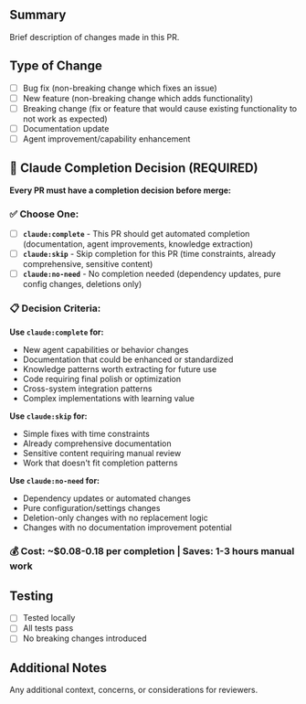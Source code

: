 ## Summary
Brief description of changes made in this PR.

## Type of Change
- [ ] Bug fix (non-breaking change which fixes an issue)
- [ ] New feature (non-breaking change which adds functionality)
- [ ] Breaking change (fix or feature that would cause existing functionality to not work as expected)
- [ ] Documentation update
- [ ] Agent improvement/capability enhancement

## 🤖 Claude Completion Decision (REQUIRED)

**Every PR must have a completion decision before merge:**

### ✅ Choose One:
- [ ] **`claude:complete`** - This PR should get automated completion (documentation, agent improvements, knowledge extraction)
- [ ] **`claude:skip`** - Skip completion for this PR (time constraints, already comprehensive, sensitive content)
- [ ] **`claude:no-need`** - No completion needed (dependency updates, pure config changes, deletions only)

### 📋 Decision Criteria:

**Use `claude:complete` for:**
- New agent capabilities or behavior changes
- Documentation that could be enhanced or standardized
- Knowledge patterns worth extracting for future use
- Code requiring final polish or optimization
- Cross-system integration patterns
- Complex implementations with learning value

**Use `claude:skip` for:**
- Simple fixes with time constraints
- Already comprehensive documentation
- Sensitive content requiring manual review
- Work that doesn't fit completion patterns

**Use `claude:no-need` for:**
- Dependency updates or automated changes
- Pure configuration/settings changes
- Deletion-only changes with no replacement logic
- Changes with no documentation improvement potential

### 💰 Cost: ~$0.08-0.18 per completion | Saves: 1-3 hours manual work

## Testing
- [ ] Tested locally
- [ ] All tests pass
- [ ] No breaking changes introduced

## Additional Notes
Any additional context, concerns, or considerations for reviewers.